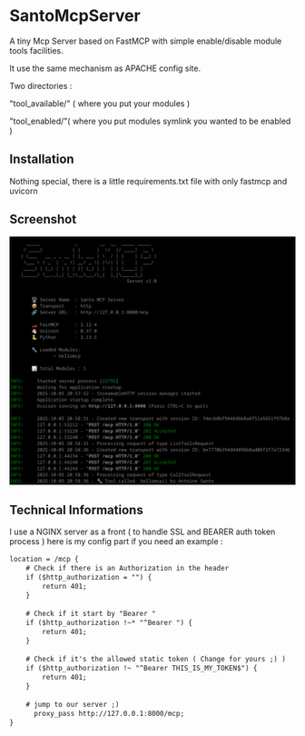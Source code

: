 # SantoMcpServer
A tiny Mcp Server based on FastMCP with simple enable/disable module tools facilities.

It use the same mechanism as APACHE config site.

Two directories : 

"tool_available/" ( where you put your modules )

"tool_enabled/"( where you put modules symlink you wanted to be enabled )

## Installation
Nothing special, there is a little requirements.txt file with only fastmcp and uvicorn

## Screenshot
 ![console](README.img/console.png)

## Technical Informations
I use a NGINX server as a front ( to handle SSL and BEARER auth token process )
here is my config part if you need an example : 
```
location = /mcp {
    # Check if there is an Authorization in the header
    if ($http_authorization = "") {
        return 401;
    }

    # Check if it start by "Bearer "
    if ($http_authorization !~* "^Bearer ") {
        return 401;
    }

    # Check if it's the allowed static token ( Change for yours ;) )
    if ($http_authorization !~ "^Bearer THIS_IS_MY_TOKEN$") {
        return 401;
    }

    # jump to our server ;)
	  proxy_pass http://127.0.0.1:8000/mcp;
}
```
